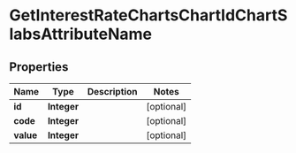 
# GetInterestRateChartsChartIdChartSlabsAttributeName

## Properties
Name | Type | Description | Notes
------------ | ------------- | ------------- | -------------
**id** | **Integer** |  |  [optional]
**code** | **Integer** |  |  [optional]
**value** | **Integer** |  |  [optional]



